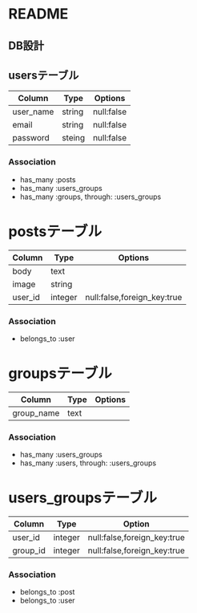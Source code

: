 # README

## DB設計
## usersテーブル
| Column    | Type   | Options    |
| --------- | ------ | ---------- |
| user_name | string | null:false |
| email     | string | null:false |
| password  | steing | null:false |
### Association
- has_many :posts
- has_many :users_groups
- has_many :groups, through: :users_groups

# postsテーブル
| Column  | Type    | Options                     |
| ------- | ------- | --------------------------- |
| body    | text    |                             |
| image   | string  |                             |
| user_id | integer | null:false,foreign_key:true |
### Association
- belongs_to :user

# groupsテーブル
| Column     | Type | Options |
| ---------- | ---- | ------- |
| group_name | text |         |
### Association
- has_many :users_groups
- has_many :users, through: :users_groups

# users_groupsテーブル
| Column   | Type    | Option                      |
| -------- | ------- | --------------------------- |
| user_id  | integer | null:false,foreign_key:true |
| group_id | integer | null:false,foreign_key:true |
### Association
- belongs_to :post
- belongs_to :user
